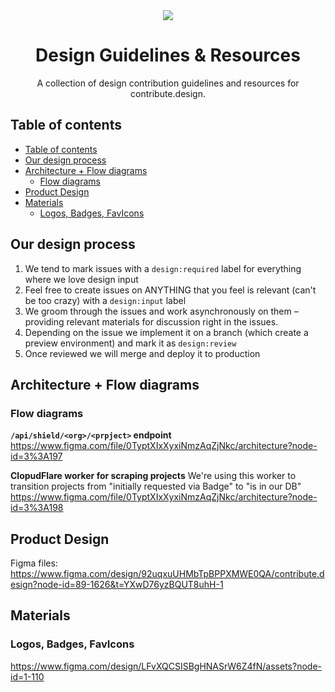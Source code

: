 <div align="center">
<a href="https://contribute.design"><img src="https://i.imgur.com/ZoPpMsS.png" /></a>
  <h1>Design Guidelines & Resources</h1>
  <p>A collection of design contribution guidelines and resources for contribute.design.</p>
</div>

## Table of contents

- [Table of contents](#table-of-contents)
- [Our design process](#our-design-process)
- [Architecture + Flow diagrams](#architecture--flow-diagrams)
  - [Flow diagrams](#flow-diagrams)
- [Product Design](#product-design)
- [Materials](#materials)
  - [Logos, Badges, FavIcons](#logos-badges-favicons)

## Our design process

1. We tend to mark issues with a `design:required` label for everything where we love design input
2. Feel free to create issues on ANYTHING that you feel is relevant (can't be too crazy) with a `design:input` label
3. We groom through the issues and work asynchronously on them – providing relevant materials for discussion right in the issues.
4. Depending on the issue we implement it on a branch (which create a preview environment) and mark it as `design:review` 
5. Once reviewed we will merge and deploy it to production
   
## Architecture + Flow diagrams

### Flow diagrams

**`/api/shield/<org>/<prpject>` endpoint**
https://www.figma.com/file/0TyptXIxXyxiNmzAqZjNkc/architecture?node-id=3%3A197

**ClopudFlare worker for scraping projects**
We're using this worker to transition projects from "initially requested via Badge" to "is in our DB"
https://www.figma.com/file/0TyptXIxXyxiNmzAqZjNkc/architecture?node-id=3%3A198

## Product Design

Figma files:
https://www.figma.com/design/92uqxuUHMbTpBPPXMWE0QA/contribute.design?node-id=89-1626&t=YXwD76yzBQUT8uhH-1


## Materials
### Logos, Badges, FavIcons

https://www.figma.com/design/LFvXQCSISBgHNASrW6Z4fN/assets?node-id=1-110

